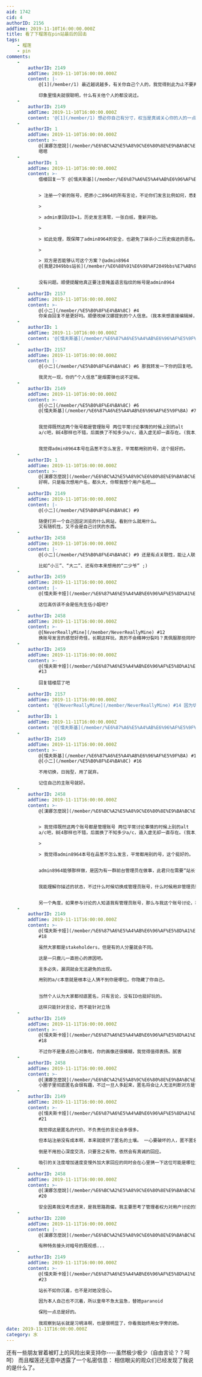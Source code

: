 ```yaml
---
aid: 1742
cid: 4
authorID: 2156
addTime: 2019-11-10T16:00:00.000Z
title: 看了下榴莲在pin站最后的回击
tags:
    - 榴莲
    - pin
comments:
    -
        authorID: 2149
        addTime: 2019-11-10T16:00:00.000Z
        content: |-
            @[1](/member/1) 最近越说越多，有关你自己个人的，我觉得到此为止不要再说了。

            印象里懦夫就很聪明，什么有关他个人的都没说过。
    -
        authorID: 2149
        addTime: 2019-11-10T16:00:00.000Z
        content: '@[1](/member/1) 想必你自己有分寸，权当是真诚关心你的人的一点唠叨。'
    -
        authorID: 1
        addTime: 2019-11-10T16:00:00.000Z
        content: >-
            @[漢娜怎麼說](/member/%E6%BC%A2%E5%A8%9C%E6%80%8E%E9%BA%BC%E8%AA%AA) #2
            嗯嗯
    -
        authorID: 1
        addTime: 2019-11-10T16:00:00.000Z
        content: >-
            借楼回复一下 @[懦夫斯基](/member/%E6%87%A6%E5%A4%AB%E6%96%AF%E5%9F%BA)


            > 注册一个新的账号，把原小二8964的所有言论，不论你们发言比例如何，悉数转移到新账号上。双方共同持有该账户密码，该账户不可发言。

            > 

            > admin拿回UID=1，历史发言清零，一张白纸，重新开始。

            > 

            > 如此处理，既保障了admin8964的安全，也避免了抹杀小二历史痕迹的恶名。

            > 

            > 双方是否能够认可这个方案？@admin8964
            @[我是2049bbs站长](/member/%E6%88%91%E6%98%AF2049bbs%E7%AB%99%E9%95%BF)


            没有问题。顺便提醒他真正要注意掩盖语言指纹的帐号是admin8964
    -
        authorID: 2157
        addTime: 2019-11-10T16:00:00.000Z
        content: >-
            @[小二](/member/%E5%B0%8F%E4%BA%8C) #4
            你亲自回复不是更好吗。顺便改掉汉娜提到的个人信息。（我本来想直接编辑掉，但是现在似乎没有编辑权限了。）
    -
        authorID: 1
        addTime: 2019-11-10T16:00:00.000Z
        content: '@[懦夫斯基](/member/%E6%87%A6%E5%A4%AB%E6%96%AF%E5%9F%BA) #5 算了，真是怕了……'
    -
        authorID: 2157
        addTime: 2019-11-10T16:00:00.000Z
        content: |-
            @[小二](/member/%E5%B0%8F%E4%BA%8C) #6 那我转发一下你的回复吧。

            我灵光一现，你的“个人信息”是烟雾弹也说不定嘛。
    -
        authorID: 2149
        addTime: 2019-11-10T16:00:00.000Z
        content: >-
            @[小二](/member/%E5%B0%8F%E4%BA%8C) #6
            @[懦夫斯基](/member/%E6%87%A6%E5%A4%AB%E6%96%AF%E5%9F%BA) #7


            我觉得既然这两个账号都是管理账号 两位平常讨论事情的时候上别的alt
            a/c吧，BE4那样也不错，后面换了不知多少a/c，遁入虚无却一直存在。(我本人打算试试看这样。)


            我觉得admin8964本号在品葱不怎么发言，平常都用别的号，这个挺好的。
    -
        authorID: 1
        addTime: 2019-11-10T16:00:00.000Z
        content: >-
            @[漢娜怎麼說](/member/%E6%BC%A2%E5%A8%9C%E6%80%8E%E9%BA%BC%E8%AA%AA) #8
            好啊，只是每次想用户名，都头大，你帮我想个用户名吧……
    -
        authorID: 2149
        addTime: 2019-11-10T16:00:00.000Z
        content: |-
            @[小二](/member/%E5%B0%8F%E4%BA%8C) #9

            随便打开一个自己固定浏览的什么网站，看到什么就用什么。  
            又有随机性，又不会是自己讨厌的东西。
    -
        authorID: 2458
        addTime: 2019-11-10T16:00:00.000Z
        content: |-
            @[小二](/member/%E5%B0%8F%E4%BA%8C) #9 还是有点关联性，能让人联想到是同一个人比较好。

            比如“小三”、“大二”、还有你本来想用的“二少爷” ;)
    -
        authorID: 2459
        addTime: 2019-11-11T16:00:00.000Z
        content: |-
            @[懦夫斯卡娅](/member/%E6%87%A6%E5%A4%AB%E6%96%AF%E5%8D%A1%E5%A8%85) #11

            这位高仿该不会是伍先生伍小姐吧?
    -
        authorID: 2458
        addTime: 2019-11-11T16:00:00.000Z
        content: >-
            @[NeverReallyMine](/member/NeverReallyMine) #12
            换账号发言的感觉好奇怪，长期这样玩，真的不会精神分裂吗？真佩服那些同时使用多个账号的人。
    -
        authorID: 2459
        addTime: 2019-11-11T16:00:00.000Z
        content: >-
            @[懦夫斯卡娅](/member/%E6%87%A6%E5%A4%AB%E6%96%AF%E5%8D%A1%E5%A8%85)
            #13  
              
            回复错楼层了吧
    -
        authorID: 2157
        addTime: 2019-11-11T16:00:00.000Z
        content: '@[NeverReallyMine](/member/NeverReallyMine) #14 因为切换账号好麻烦啊。'
    -
        authorID: 1
        addTime: 2019-11-11T16:00:00.000Z
        content: '@[懦夫斯基](/member/%E6%87%A6%E5%A4%AB%E6%96%AF%E5%9F%BA) #15 同感……'
    -
        authorID: 2149
        addTime: 2019-11-11T16:00:00.000Z
        content: >-
            @[懦夫斯基](/member/%E6%87%A6%E5%A4%AB%E6%96%AF%E5%9F%BA) #15
            @[小二](/member/%E5%B0%8F%E4%BA%8C) #16  

            不用切换，日抛型，用了就弃。  

            记住自己的主账号就好。
    -
        authorID: 2458
        addTime: 2019-11-11T16:00:00.000Z
        content: >-
            @[漢娜怎麼說](/member/%E6%BC%A2%E5%A8%9C%E6%80%8E%E9%BA%BC%E8%AA%AA) #8


            > 我觉得既然这两个账号都是管理账号 两位平常讨论事情的时候上别的alt
            a/c吧，BE4那样也不错，后面换了不知多少a/c，遁入虚无却一直存在。(我本人打算试试看这样。)

            > 

            > 我觉得admin8964本号在品葱不怎么发言，平常都用别的号，这个挺好的。


            admin8964能够那样做，是因为有一群前台管理员在做事，此君只在需要“站长”一锤定音时，才出来发言。


            我能理解你描述的状态，不过什么时候切换成管理员账号，什么时候用非管理员账号，界限画在哪里，也是一件让人纠结的事情。比如现在，主楼的内容，显然和2049的管理没什么关系，我应该用这个无权限账号回复之。然而现在，话题转变成了站务问题，我应该继续用这个号，还是要切换到懦夫斯基这个号呢？本楼话题转变很干脆，还算容易区分，更多情况下，歪楼的过程很模糊，更难做出区分了。


            另一个角度，如果参与讨论的人知道我有管理员账号，那么与我这个账号讨论，和与懦夫斯基的账号直接讨论，似乎也不会有太多区别。（如果在心理层面会有不同的效应，还请不吝赐教。）如果参与讨论的人不知道我有管理员账号，是否会有不透明的嫌疑呢？
    -
        authorID: 2149
        addTime: 2019-11-11T16:00:00.000Z
        content: >-
            @[懦夫斯卡娅](/member/%E6%87%A6%E5%A4%AB%E6%96%AF%E5%8D%A1%E5%A8%85)
            #18  

            虽然大家都是stakeholders，但是有的人分量就会不同。  

            这是一只鹿儿一直担心的原因吧。  

            言多必失，漏洞就会无法避免的出现。  

            用别的a/c本意就是根本让人猜不到你是哪位。你隐藏了你自己。

              
            当然个人认为大家都彻底匿名，只有言论，没有ID也挺好玩的。  

            这样只能针对言论，而不能针对立场
    -
        authorID: 2149
        addTime: 2019-11-11T16:00:00.000Z
        content: >-
            @[懦夫斯卡娅](/member/%E6%87%A6%E5%A4%AB%E6%96%AF%E5%8D%A1%E5%A8%85)
            #18  

            不过你不是重点担心对象啦，你的画像还很模糊，我觉得值得表扬。腻害
    -
        authorID: 2458
        addTime: 2019-11-11T16:00:00.000Z
        content: >-
            @[漢娜怎麼說](/member/%E6%BC%A2%E5%A8%9C%E6%80%8E%E9%BA%BC%E8%AA%AA) #19
            小圈子里彻底匿名会很有趣，不过一旦人多起来，匿名将会让人无法判断对方是否是真诚的用户。固定ID虽然可能会造成成见的负面效果，但是其最重要的作用是“累计信用”，让对方觉得，值得花费时间和精力，与这个ID进行深入的对话。我个人认为，这种社交价值是产生深度交流的必要条件。
    -
        authorID: 2149
        addTime: 2019-11-11T16:00:00.000Z
        content: >-
            @[懦夫斯卡娅](/member/%E6%87%A6%E5%A4%AB%E6%96%AF%E5%8D%A1%E5%A8%85)
            #21  

            我觉得这是匿名的代价。不负责任的言论会多很多。  

            但本站注册没有成本啊，本来就提供了匿名的土壤。 一心要破坏的人，匿不匿名都没差。  
              
            倒是不用担心深度交流，只要言之有物，依然会有真诚的回应。  

            吸引的关注度增加速度变慢外加大家回应的同时会在心里猜一下这位可能是哪位主号。
    -
        authorID: 2458
        addTime: 2019-11-11T16:00:00.000Z
        content: >-
            @[漢娜怎麼說](/member/%E6%BC%A2%E5%A8%9C%E6%80%8E%E9%BA%BC%E8%AA%AA)
            #20  

            安全因素我没考虑进来，是我思路跑偏，我主要思考了管理者权力对用户讨论的影响。从安全角度看，我很支持站长开一个小号。（慷他人之慨，反正不用我自己折腾。）不过，也替站长找找借口，站长的画像难道不模糊吗……目前似乎只提到过墙内外的问题，说不定还是烟雾弹。如果你知道什么，也不要告诉我就是了。
    -
        authorID: 2280
        addTime: 2019-11-11T16:00:00.000Z
        content: |-
            @[漢娜怎麼說](/member/%E6%BC%A2%E5%A8%9C%E6%80%8E%E9%BA%BC%E8%AA%AA) #22

            有种特务接头对暗号的既视感...
    -
        authorID: 2149
        addTime: 2019-11-11T16:00:00.000Z
        content: >-
            @[懦夫斯卡娅](/member/%E6%87%A6%E5%A4%AB%E6%96%AF%E5%8D%A1%E5%A8%85)
            #23  

            站长不如你沉着，也不是对她没信心。  

            因为本人自己也不沉着，所以皇帝不急太监急，替她paranoid  

            保险一点总是好的。  
              
            我观察到站长就是习明泽啊，也是很明显了，你看我始终用女字旁的她。
date: 2019-11-11T16:00:00.000Z
category: 水
---
```


还有一些朋友冒着被盯上的风险出来支持你----虽然极少极少（自由言论？？呵呵） 而且榴莲还无意中透露了一个私密信息： 相信眼尖的观众们已经发现了我说的是什么了。
